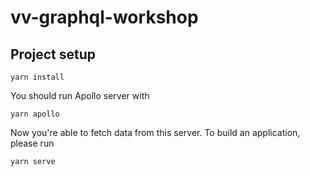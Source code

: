 # vv-graphql-workshop

## Project setup
```
yarn install
```

You should run Apollo server with
```
yarn apollo
```

Now you're able to fetch data from this server. To build an application, please run
```
yarn serve
```
